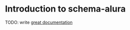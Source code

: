# Introduction to schema-alura

TODO: write [great documentation](http://jacobian.org/writing/what-to-write/)
